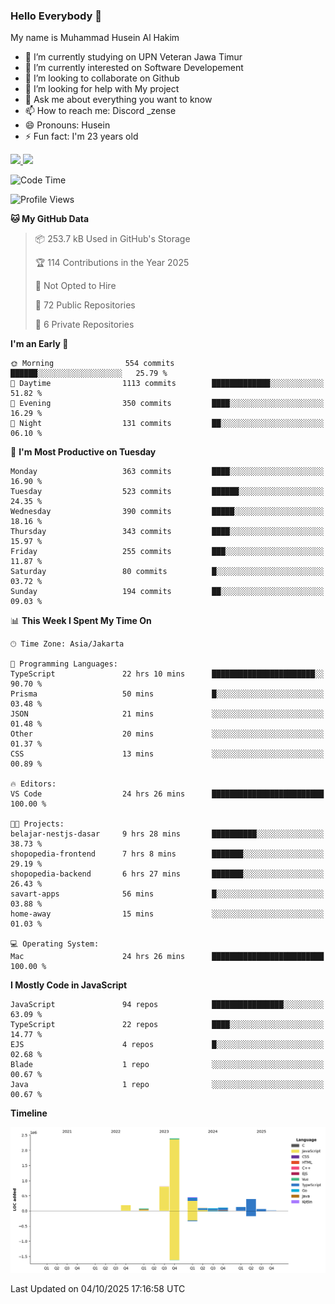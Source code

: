 ### Hello Everybody 👋

My name is Muhammad Husein Al Hakim

- 🔭 I’m currently studying on UPN Veteran Jawa Timur
- 🌱 I’m currently interested on Software Developement
- 👯 I’m looking to collaborate on Github
- 🤔 I’m looking for help with My project
- 💬 Ask me about everything you want to know
- 📫 How to reach me: Discord _zense
- 😄 Pronouns: Husein
- ⚡ Fun fact: I'm 23 years old

<p align="left">
<a href="https://github.com/huseinhq">
  <img height="180em" src="https://github-readme-stats-eight-theta.vercel.app/api?username=huseinhq&show_icons=true&theme=algolia&include_all_commits=true&count_private=true"/>
  <img height="180em" src="https://github-readme-stats-eight-theta.vercel.app/api/top-langs/?username=huseinhq&layout=compact&langs_count=8&theme=algolia"/>
</a>
</p>

<!--START_SECTION:waka-->
![Code Time](http://img.shields.io/badge/Code%20Time-2%2C717%20hrs%2045%20mins-blue)

![Profile Views](http://img.shields.io/badge/Profile%20Views-0-blue)

**🐱 My GitHub Data** 

> 📦 253.7 kB Used in GitHub's Storage 
 > 
> 🏆 114 Contributions in the Year 2025
 > 
> 🚫 Not Opted to Hire
 > 
> 📜 72 Public Repositories 
 > 
> 🔑 6 Private Repositories 
 > 
**I'm an Early 🐤** 

```text
🌞 Morning                554 commits         ██████░░░░░░░░░░░░░░░░░░░   25.79 % 
🌆 Daytime                1113 commits        █████████████░░░░░░░░░░░░   51.82 % 
🌃 Evening                350 commits         ████░░░░░░░░░░░░░░░░░░░░░   16.29 % 
🌙 Night                  131 commits         ██░░░░░░░░░░░░░░░░░░░░░░░   06.10 % 
```
📅 **I'm Most Productive on Tuesday** 

```text
Monday                   363 commits         ████░░░░░░░░░░░░░░░░░░░░░   16.90 % 
Tuesday                  523 commits         ██████░░░░░░░░░░░░░░░░░░░   24.35 % 
Wednesday                390 commits         █████░░░░░░░░░░░░░░░░░░░░   18.16 % 
Thursday                 343 commits         ████░░░░░░░░░░░░░░░░░░░░░   15.97 % 
Friday                   255 commits         ███░░░░░░░░░░░░░░░░░░░░░░   11.87 % 
Saturday                 80 commits          █░░░░░░░░░░░░░░░░░░░░░░░░   03.72 % 
Sunday                   194 commits         ██░░░░░░░░░░░░░░░░░░░░░░░   09.03 % 
```


📊 **This Week I Spent My Time On** 

```text
🕑︎ Time Zone: Asia/Jakarta

💬 Programming Languages: 
TypeScript               22 hrs 10 mins      ███████████████████████░░   90.70 % 
Prisma                   50 mins             █░░░░░░░░░░░░░░░░░░░░░░░░   03.48 % 
JSON                     21 mins             ░░░░░░░░░░░░░░░░░░░░░░░░░   01.48 % 
Other                    20 mins             ░░░░░░░░░░░░░░░░░░░░░░░░░   01.37 % 
CSS                      13 mins             ░░░░░░░░░░░░░░░░░░░░░░░░░   00.89 % 

🔥 Editors: 
VS Code                  24 hrs 26 mins      █████████████████████████   100.00 % 

🐱‍💻 Projects: 
belajar-nestjs-dasar     9 hrs 28 mins       ██████████░░░░░░░░░░░░░░░   38.73 % 
shopopedia-frontend      7 hrs 8 mins        ███████░░░░░░░░░░░░░░░░░░   29.19 % 
shopopedia-backend       6 hrs 27 mins       ███████░░░░░░░░░░░░░░░░░░   26.43 % 
savart-apps              56 mins             █░░░░░░░░░░░░░░░░░░░░░░░░   03.88 % 
home-away                15 mins             ░░░░░░░░░░░░░░░░░░░░░░░░░   01.03 % 

💻 Operating System: 
Mac                      24 hrs 26 mins      █████████████████████████   100.00 % 
```

**I Mostly Code in JavaScript** 

```text
JavaScript               94 repos            ████████████████░░░░░░░░░   63.09 % 
TypeScript               22 repos            ████░░░░░░░░░░░░░░░░░░░░░   14.77 % 
EJS                      4 repos             █░░░░░░░░░░░░░░░░░░░░░░░░   02.68 % 
Blade                    1 repo              ░░░░░░░░░░░░░░░░░░░░░░░░░   00.67 % 
Java                     1 repo              ░░░░░░░░░░░░░░░░░░░░░░░░░   00.67 % 
```



**Timeline**

![Lines of Code chart](https://raw.githubusercontent.com/HuseinHQ/HuseinHQ/main/assets/bar_graph.png)


 Last Updated on 04/10/2025 17:16:58 UTC
<!--END_SECTION:waka-->
